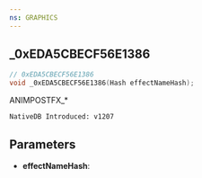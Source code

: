 ```yaml
---
ns: GRAPHICS
---
```

## _0xEDA5CBECF56E1386

```c
// 0xEDA5CBECF56E1386
void _0xEDA5CBECF56E1386(Hash effectNameHash);
```

ANIMPOSTFX_*

```
NativeDB Introduced: v1207
```

## Parameters
* **effectNameHash**:
